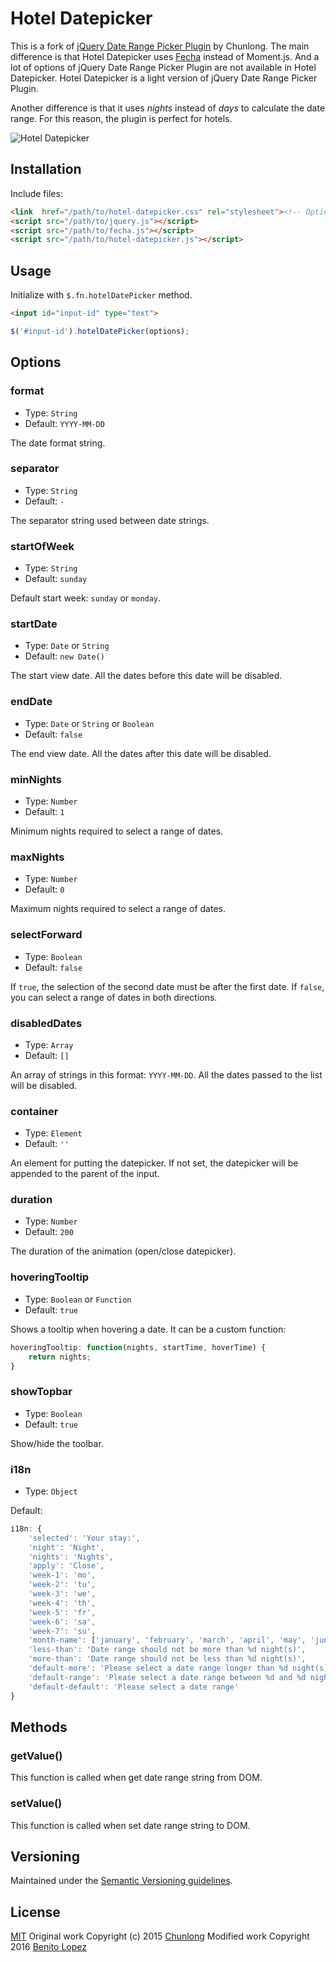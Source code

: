 # Hotel Datepicker

This is a fork of [jQuery Date Range Picker Plugin](https://github.com/longbill/jquery-date-range-picker) by Chunlong. The main difference is that Hotel Datepicker uses [Fecha](https://github.com/taylorhakes/fecha) instead of Moment.js. And a lot of options of jQuery Date Range Picker Plugin are not available in Hotel Datepicker. Hotel Datepicker is a light version of jQuery Date Range Picker Plugin.

Another difference is that it uses *nights* instead of *days* to calculate the date range. For this reason, the plugin is perfect for hotels.

![Hotel Datepicker](https://dl.dropboxusercontent.com/u/48106753/hotel-datepicker.png "Hotel Datepicker")

## Installation

Include files:

```html
<link  href="/path/to/hotel-datepicker.css" rel="stylesheet"><!-- Optional -->
<script src="/path/to/jquery.js"></script>
<script src="/path/to/fecha.js"></script>
<script src="/path/to/hotel-datepicker.js"></script>

```

## Usage

Initialize with `$.fn.hotelDatePicker` method.

```html
<input id="input-id" type="text">

```

```js
$('#input-id').hotelDatePicker(options);
```

## Options

### format

- Type: `String`
- Default: `YYYY-MM-DD`

The date format string.

### separator

- Type: `String`
- Default: ` - `

The separator string used between date strings.

### startOfWeek

- Type: `String`
- Default: `sunday`

Default start week: `sunday` or `monday`.

### startDate

- Type: `Date` or `String`
- Default: `new Date()`

The start view date. All the dates before this date will be disabled.

### endDate

- Type: `Date` or `String` or `Boolean`
- Default: `false`

The end view date. All the dates after this date will be disabled.

### minNights

- Type: `Number`
- Default: `1`

Minimum nights required to select a range of dates.

### maxNights

- Type: `Number`
- Default: `0`

Maximum nights required to select a range of dates.

### selectForward

- Type: `Boolean`
- Default: `false`

If `true`, the selection of the second date must be after the first date. If `false`, you can select a range of dates in both directions.

### disabledDates

- Type: `Array`
- Default: `[]`

An array of strings in this format: `YYYY-MM-DD`. All the dates passed to the list will be disabled. 

### container

- Type: `Element`
- Default: `''`

An element for putting the datepicker. If not set, the datepicker will be appended to the parent of the input.

### duration

- Type: `Number`
- Default: `200`

The duration of the animation (open/close datepicker).

### hoveringTooltip

- Type: `Boolean` or `Function`
- Default: `true`

Shows a tooltip when hovering a date. It can be a custom function:

```js
hoveringTooltip: function(nights, startTime, hoverTime) {
    return nights;
}
```

### showTopbar

- Type: `Boolean`
- Default: `true`

Show/hide the toolbar.

### i18n

- Type: `Object`

Default:

```js
i18n: {
    'selected': 'Your stay:',
    'night': 'Night',
    'nights': 'Nights',
    'apply': 'Close',
    'week-1': 'mo',
    'week-2': 'tu',
    'week-3': 'we',
    'week-4': 'th',
    'week-5': 'fr',
    'week-6': 'sa',
    'week-7': 'su',
    'month-name': ['january', 'february', 'march', 'april', 'may', 'june', 'july', 'august', 'september', 'october', 'november', 'december'],
    'less-than': 'Date range should not be more than %d night(s)',
    'more-than': 'Date range should not be less than %d night(s)',
    'default-more': 'Please select a date range longer than %d night(s)',
    'default-range': 'Please select a date range between %d and %d night(s)',
    'default-default': 'Please select a date range'
}
```

## Methods

### getValue()

This function is called when get date range string from DOM.

### setValue()

This function is called when set date range string to DOM.

## Versioning

Maintained under the [Semantic Versioning guidelines](http://semver.org/).

## License

[MIT](http://opensource.org/licenses/MIT)
Original work Copyright (c) 2015 [Chunlong](https://github.com/longbill/jquery-date-range-picker)
Modified work Copyright 2016 [Benito Lopez](http://benitolopez.me)

